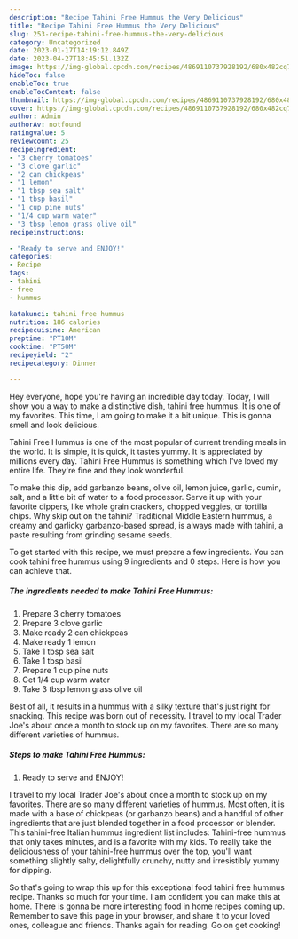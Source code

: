 ```yaml
---
description: "Recipe Tahini Free Hummus the Very Delicious"
title: "Recipe Tahini Free Hummus the Very Delicious"
slug: 253-recipe-tahini-free-hummus-the-very-delicious
category: Uncategorized
date: 2023-01-17T14:19:12.849Z
date: 2023-04-27T18:45:51.132Z
image: https://img-global.cpcdn.com/recipes/4869110737928192/680x482cq70/tahini-free-hummus-recipe-main-photo.jpg
hideToc: false
enableToc: true
enableTocContent: false
thumbnail: https://img-global.cpcdn.com/recipes/4869110737928192/680x482cq70/tahini-free-hummus-recipe-main-photo.jpg
cover: https://img-global.cpcdn.com/recipes/4869110737928192/680x482cq70/tahini-free-hummus-recipe-main-photo.jpg
author: Admin
authorAv: notfound
ratingvalue: 5
reviewcount: 25
recipeingredient:
- "3 cherry tomatoes"
- "3 clove garlic"
- "2 can chickpeas"
- "1 lemon"
- "1 tbsp sea salt"
- "1 tbsp basil"
- "1 cup pine nuts"
- "1/4 cup warm water"
- "3 tbsp lemon grass olive oil"
recipeinstructions:

- "Ready to serve and ENJOY!"
categories:
- Recipe
tags:
- tahini
- free
- hummus

katakunci: tahini free hummus 
nutrition: 186 calories
recipecuisine: American
preptime: "PT10M"
cooktime: "PT50M"
recipeyield: "2"
recipecategory: Dinner

---
```



Hey everyone, hope you're having an incredible day today. Today, I will show you a way to make a distinctive dish, tahini free hummus. It is one of my favorites. This time, I am going to make it a bit unique. This is gonna smell and look delicious.

Tahini Free Hummus is one of the most popular of current trending meals in the world. It is simple, it is quick, it tastes yummy. It is appreciated by millions every day. Tahini Free Hummus is something which I've loved my entire life. They're fine and they look wonderful.

To make this dip, add garbanzo beans, olive oil, lemon juice, garlic, cumin, salt, and a little bit of water to a food processor. Serve it up with your favorite dippers, like whole grain crackers, chopped veggies, or tortilla chips. Why skip out on the tahini? Traditional Middle Eastern hummus, a creamy and garlicky garbanzo-based spread, is always made with tahini, a paste resulting from grinding sesame seeds.


To get started with this recipe, we must prepare a few ingredients. You can cook tahini free hummus using 9 ingredients and 0 steps. Here is how you can achieve that.

<!--inarticleads1-->

##### The ingredients needed to make Tahini Free Hummus:

1. Prepare 3 cherry tomatoes
1. Prepare 3 clove garlic
1. Make ready 2 can chickpeas
1. Make ready 1 lemon
1. Take 1 tbsp sea salt
1. Take 1 tbsp basil
1. Prepare 1 cup pine nuts
1. Get 1/4 cup warm water
1. Take 3 tbsp lemon grass olive oil


Best of all, it results in a hummus with a silky texture that&#39;s just right for snacking. This recipe was born out of necessity. I travel to my local Trader Joe&#39;s about once a month to stock up on my favorites. There are so many different varieties of hummus. 

<!--inarticleads2-->

##### Steps to make Tahini Free Hummus:


1. Ready to serve and ENJOY!

I travel to my local Trader Joe&#39;s about once a month to stock up on my favorites. There are so many different varieties of hummus. Most often, it is made with a base of chickpeas (or garbanzo beans) and a handful of other ingredients that are just blended together in a food processor or blender. This tahini-free Italian hummus ingredient list includes: Tahini-free hummus that only takes minutes, and is a favorite with my kids. To really take the deliciousness of your tahini-free hummus over the top, you&#39;ll want something slightly salty, delightfully crunchy, nutty and irresistibly yummy for dipping. 

So that's going to wrap this up for this exceptional food tahini free hummus recipe. Thanks so much for your time. I am confident you can make this at home. There is gonna be more interesting food in home recipes coming up. Remember to save this page in your browser, and share it to your loved ones, colleague and friends. Thanks again for reading. Go on get cooking!
